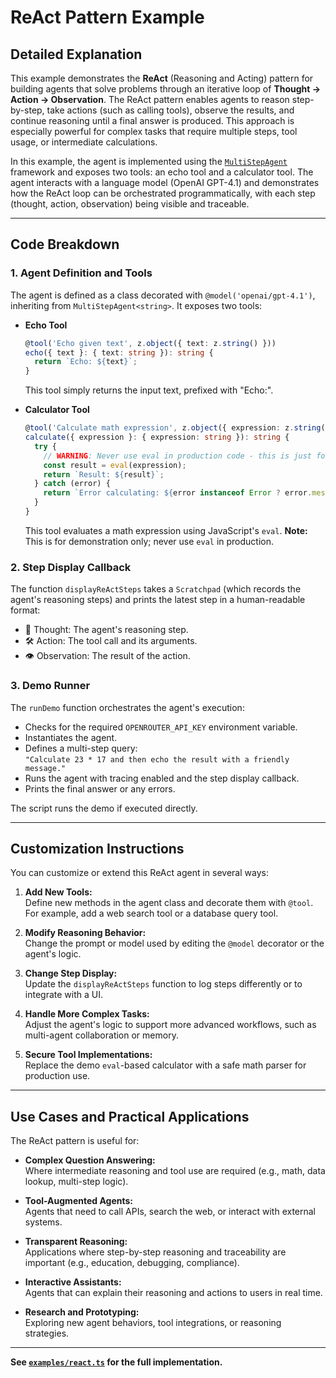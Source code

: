 # ReAct Pattern Example

## Detailed Explanation

This example demonstrates the **ReAct** (Reasoning and Acting) pattern for building agents that solve problems through an iterative loop of **Thought → Action → Observation**. The ReAct pattern enables agents to reason step-by-step, take actions (such as calling tools), observe the results, and continue reasoning until a final answer is produced. This approach is especially powerful for complex tasks that require multiple steps, tool usage, or intermediate calculations.

In this example, the agent is implemented using the [`MultiStepAgent`](../src/multiStepAgent.ts) framework and exposes two tools: an echo tool and a calculator tool. The agent interacts with a language model (OpenAI GPT-4.1) and demonstrates how the ReAct loop can be orchestrated programmatically, with each step (thought, action, observation) being visible and traceable.

---

## Code Breakdown

### 1. Agent Definition and Tools

The agent is defined as a class decorated with `@model('openai/gpt-4.1')`, inheriting from `MultiStepAgent<string>`. It exposes two tools:

- **Echo Tool**  
  ```ts
  @tool('Echo given text', z.object({ text: z.string() }))
  echo({ text }: { text: string }): string {
    return `Echo: ${text}`;
  }
  ```
  This tool simply returns the input text, prefixed with "Echo:".

- **Calculator Tool**  
  ```ts
  @tool('Calculate math expression', z.object({ expression: z.string() }))
  calculate({ expression }: { expression: string }): string {
    try {
      // WARNING: Never use eval in production code - this is just for demonstration
      const result = eval(expression);
      return `Result: ${result}`;
    } catch (error) {
      return `Error calculating: ${error instanceof Error ? error.message : String(error)}`;
    }
  }
  ```
  This tool evaluates a math expression using JavaScript's `eval`. **Note:** This is for demonstration only; never use `eval` in production.

### 2. Step Display Callback

The function `displayReActSteps` takes a `Scratchpad` (which records the agent's reasoning steps) and prints the latest step in a human-readable format:
- 🤔 Thought: The agent's reasoning step.
- 🛠️  Action: The tool call and its arguments.
- 👁️  Observation: The result of the action.

### 3. Demo Runner

The `runDemo` function orchestrates the agent's execution:
- Checks for the required `OPENROUTER_API_KEY` environment variable.
- Instantiates the agent.
- Defines a multi-step query:  
  `"Calculate 23 * 17 and then echo the result with a friendly message."`
- Runs the agent with tracing enabled and the step display callback.
- Prints the final answer or any errors.

The script runs the demo if executed directly.

---

## Customization Instructions

You can customize or extend this ReAct agent in several ways:

1. **Add New Tools:**  
   Define new methods in the agent class and decorate them with `@tool`. For example, add a web search tool or a database query tool.

2. **Modify Reasoning Behavior:**  
   Change the prompt or model used by editing the `@model` decorator or the agent's logic.

3. **Change Step Display:**  
   Update the `displayReActSteps` function to log steps differently or to integrate with a UI.

4. **Handle More Complex Tasks:**  
   Adjust the agent's logic to support more advanced workflows, such as multi-agent collaboration or memory.

5. **Secure Tool Implementations:**  
   Replace the demo `eval`-based calculator with a safe math parser for production use.

---

## Use Cases and Practical Applications

The ReAct pattern is useful for:

- **Complex Question Answering:**  
  Where intermediate reasoning and tool use are required (e.g., math, data lookup, multi-step logic).

- **Tool-Augmented Agents:**  
  Agents that need to call APIs, search the web, or interact with external systems.

- **Transparent Reasoning:**  
  Applications where step-by-step reasoning and traceability are important (e.g., education, debugging, compliance).

- **Interactive Assistants:**  
  Agents that can explain their reasoning and actions to users in real time.

- **Research and Prototyping:**  
  Exploring new agent behaviors, tool integrations, or reasoning strategies.

---

**See [`examples/react.ts`](../react.ts) for the full implementation.**